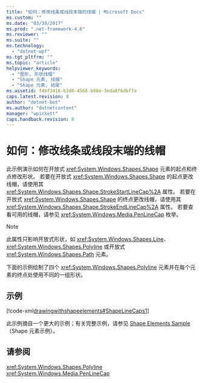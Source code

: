 ```yaml
---
title: "如何：修改线条或线段末端的线帽 | Microsoft Docs"
ms.custom: ""
ms.date: "03/30/2017"
ms.prod: ".net-framework-4.6"
ms.reviewer: ""
ms.suite: ""
ms.technology: 
  - "dotnet-wpf"
ms.tgt_pltfrm: ""
ms.topic: "article"
helpviewer_keywords: 
  - "图形, 形状线帽"
  - "Shape 元素, 线帽"
  - "Shape 元素, 结尾"
ms.assetid: f4bf3416-b3d8-4568-b98e-3eda8f6dbf7a
caps.latest.revision: 8
author: "dotnet-bot"
ms.author: "dotnetcontent"
manager: "wpickett"
caps.handback.revision: 8
---
```

# 如何：修改线条或线段末端的线帽
此示例演示如何在开放式 <xref:System.Windows.Shapes.Shape> 元素的起点和终点修改形状。  若要在开放式 <xref:System.Windows.Shapes.Shape> 的起点更改线帽，请使用其 <xref:System.Windows.Shapes.Shape.StrokeStartLineCap%2A> 属性。  若要在开放式 <xref:System.Windows.Shapes.Shape> 的终点更改线帽，请使用其 <xref:System.Windows.Shapes.Shape.StrokeEndLineCap%2A> 属性。  若要查看可用的线帽，请参见 <xref:System.Windows.Media.PenLineCap> 枚举。  
  
> [!NOTE]
>  此属性只影响开放式形状，如 <xref:System.Windows.Shapes.Line>、<xref:System.Windows.Shapes.Polyline> 或开放式 <xref:System.Windows.Shapes.Path> 元素。  
  
 下面的示例绘制了四个 <xref:System.Windows.Shapes.Polyline> 元素并在每个元素的终点处使用不同的一组形状。  
  
## 示例  
 [!code-xml[drawingwithshapeelements#ShapeLineCaps1](../../../../samples/snippets/csharp/VS_Snippets_Wpf/DrawingWithShapeElements/CS/linecapsandjoinsexample.xaml#shapelinecaps1)]  
  
 此示例摘自一个更大的示例；有关完整示例，请参见 [Shape Elements Sample](http://go.microsoft.com/fwlink/?LinkID=160037)（Shape 元素示例）。  
  
## 请参阅  
 <xref:System.Windows.Shapes.Polyline>   
 <xref:System.Windows.Media.PenLineCap>